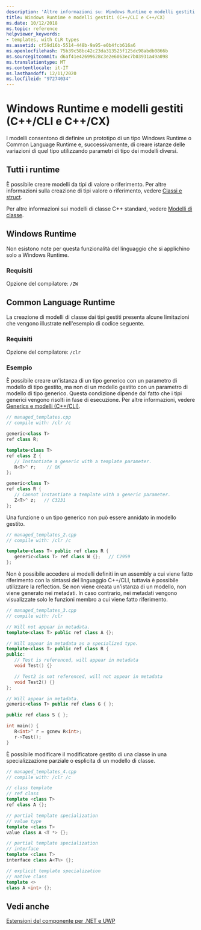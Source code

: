 ```yaml
---
description: 'Altre informazioni su: Windows Runtime e modelli gestiti (C++/CLI e C++/CX)'
title: Windows Runtime e modelli gestiti (C++/CLI e C++/CX)
ms.date: 10/12/2018
ms.topic: reference
helpviewer_keywords:
- templates, with CLR types
ms.assetid: cf59d16b-5514-448b-9a95-e0b4fcb616a6
ms.openlocfilehash: 75b39c58bc42c23da313525f125dc98abdb0866b
ms.sourcegitcommit: d6af41e42699628c3e2e6063ec7b03931a49a098
ms.translationtype: MT
ms.contentlocale: it-IT
ms.lasthandoff: 12/11/2020
ms.locfileid: "97274034"
---
```

# <a name="windows-runtime-and-managed-templates-ccli-and-ccx"></a>Windows Runtime e modelli gestiti (C++/CLI e C++/CX)

I modelli consentono di definire un prototipo di un tipo Windows Runtime o Common Language Runtime e, successivamente, di creare istanze delle variazioni di quel tipo utilizzando parametri di tipo dei modelli diversi.

## <a name="all-runtimes"></a>Tutti i runtime

È possibile creare modelli da tipi di valore o riferimento.  Per altre informazioni sulla creazione di tipi valore o riferimento, vedere [Classi e struct](classes-and-structs-cpp-component-extensions.md).

Per altre informazioni sui modelli di classe C++ standard, vedere [Modelli di classe](../cpp/class-templates.md).

## <a name="windows-runtime"></a>Windows Runtime

Non esistono note per questa funzionalità del linguaggio che si applichino solo a Windows Runtime.

### <a name="requirements"></a>Requisiti

Opzione del compilatore: `/ZW`

## <a name="common-language-runtime"></a>Common Language Runtime

La creazione di modelli di classe dai tipi gestiti presenta alcune limitazioni che vengono illustrate nell'esempio di codice seguente.

### <a name="requirements"></a>Requisiti

Opzione del compilatore: `/clr`

### <a name="examples"></a>Esempio

È possibile creare un'istanza di un tipo generico con un parametro di modello di tipo gestito, ma non di un modello gestito con un parametro di modello di tipo generico. Questa condizione dipende dal fatto che i tipi generici vengono risolti in fase di esecuzione. Per altre informazioni, vedere [Generics e modelli (C++/CLI)](generics-and-templates-visual-cpp.md).

```cpp
// managed_templates.cpp
// compile with: /clr /c

generic<class T>
ref class R;

template<class T>
ref class Z {
   // Instantiate a generic with a template parameter.
   R<T>^ r;    // OK
};

generic<class T>
ref class R {
   // Cannot instantiate a template with a generic parameter.
   Z<T>^ z;   // C3231
};
```

Una funzione o un tipo generico non può essere annidato in modello gestito.

```cpp
// managed_templates_2.cpp
// compile with: /clr /c

template<class T> public ref class R {
   generic<class T> ref class W {};   // C2959
};
```

Non è possibile accedere ai modelli definiti in un assembly a cui viene fatto riferimento con la sintassi del linguaggio C++/CLI, tuttavia è possibile utilizzare la reflection. Se non viene creata un'istanza di un modello, non viene generato nei metadati. In caso contrario, nei metadati vengono visualizzate solo le funzioni membro a cui viene fatto riferimento.

```cpp
// managed_templates_3.cpp
// compile with: /clr

// Will not appear in metadata.
template<class T> public ref class A {};

// Will appear in metadata as a specialized type.
template<class T> public ref class R {
public:
   // Test is referenced, will appear in metadata
   void Test() {}

   // Test2 is not referenced, will not appear in metadata
   void Test2() {}
};

// Will appear in metadata.
generic<class T> public ref class G { };

public ref class S { };

int main() {
   R<int>^ r = gcnew R<int>;
   r->Test();
}
```

È possibile modificare il modificatore gestito di una classe in una specializzazione parziale o esplicita di un modello di classe.

```cpp
// managed_templates_4.cpp
// compile with: /clr /c

// class template
// ref class
template <class T>
ref class A {};

// partial template specialization
// value type
template <class T>
value class A <T *> {};

// partial template specialization
// interface
template <class T>
interface class A<T%> {};

// explicit template specialization
// native class
template <>
class A <int> {};
```

## <a name="see-also"></a>Vedi anche

[Estensioni del componente per .NET e UWP](component-extensions-for-runtime-platforms.md)

